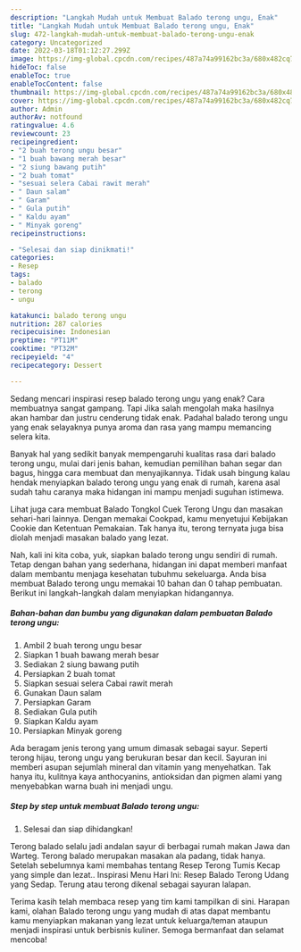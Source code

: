 ```yaml
---
description: "Langkah Mudah untuk Membuat Balado terong ungu, Enak"
title: "Langkah Mudah untuk Membuat Balado terong ungu, Enak"
slug: 472-langkah-mudah-untuk-membuat-balado-terong-ungu-enak
category: Uncategorized
date: 2022-03-18T01:12:27.299Z
image: https://img-global.cpcdn.com/recipes/487a74a99162bc3a/680x482cq70/balado-terong-ungu-foto-resep-utama.jpg
hideToc: false
enableToc: true
enableTocContent: false
thumbnail: https://img-global.cpcdn.com/recipes/487a74a99162bc3a/680x482cq70/balado-terong-ungu-foto-resep-utama.jpg
cover: https://img-global.cpcdn.com/recipes/487a74a99162bc3a/680x482cq70/balado-terong-ungu-foto-resep-utama.jpg
author: Admin
authorAv: notfound
ratingvalue: 4.6
reviewcount: 23
recipeingredient:
- "2 buah terong ungu besar"
- "1 buah bawang merah besar"
- "2 siung bawang putih"
- "2 buah tomat"
- "sesuai selera Cabai rawit merah"
- " Daun salam"
- " Garam"
- " Gula putih"
- " Kaldu ayam"
- " Minyak goreng"
recipeinstructions:

- "Selesai dan siap dinikmati!"
categories:
- Resep
tags:
- balado
- terong
- ungu

katakunci: balado terong ungu 
nutrition: 287 calories
recipecuisine: Indonesian
preptime: "PT11M"
cooktime: "PT32M"
recipeyield: "4"
recipecategory: Dessert

---
```



Sedang mencari inspirasi resep balado terong ungu yang enak? Cara membuatnya sangat gampang. Tapi Jika salah mengolah maka hasilnya akan hambar dan justru cenderung tidak enak. Padahal balado terong ungu yang enak selayaknya punya aroma dan rasa yang mampu memancing selera kita.


Banyak hal yang sedikit banyak mempengaruhi kualitas rasa dari balado terong ungu, mulai dari jenis bahan, kemudian pemilihan bahan segar dan bagus, hingga cara membuat dan menyajikannya. Tidak usah bingung kalau hendak menyiapkan balado terong ungu yang enak di rumah, karena asal sudah tahu caranya maka hidangan ini mampu menjadi suguhan istimewa.

Lihat juga cara membuat Balado Tongkol Cuek Terong Ungu dan masakan sehari-hari lainnya. Dengan memakai Cookpad, kamu menyetujui Kebijakan Cookie dan Ketentuan Pemakaian. Tak hanya itu, terong ternyata juga bisa diolah menjadi masakan balado yang lezat.


Nah, kali ini kita coba, yuk, siapkan balado terong ungu sendiri di rumah. Tetap dengan bahan yang sederhana, hidangan ini dapat memberi manfaat dalam membantu menjaga kesehatan tubuhmu sekeluarga. Anda bisa membuat Balado terong ungu memakai 10 bahan dan 0 tahap pembuatan. Berikut ini langkah-langkah dalam menyiapkan hidangannya.

<!--inarticleads1-->

##### Bahan-bahan dan bumbu yang digunakan dalam pembuatan Balado terong ungu:

1. Ambil 2 buah terong ungu besar
1. Siapkan 1 buah bawang merah besar
1. Sediakan 2 siung bawang putih
1. Persiapkan 2 buah tomat
1. Siapkan sesuai selera Cabai rawit merah
1. Gunakan  Daun salam
1. Persiapkan  Garam
1. Sediakan  Gula putih
1. Siapkan  Kaldu ayam
1. Persiapkan  Minyak goreng


Ada beragam jenis terong yang umum dimasak sebagai sayur. Seperti terong hijau, terong ungu yang berukuran besar dan kecil. Sayuran ini memberi asupan sejumlah mineral dan vitamin yang menyehatkan. Tak hanya itu, kulitnya kaya anthocyanins, antioksidan dan pigmen alami yang menyebabkan warna buah ini menjadi ungu. 

<!--inarticleads2-->

##### Step by step untuk membuat Balado terong ungu:


1. Selesai dan siap dihidangkan!

Terong balado selalu jadi andalan sayur di berbagai rumah makan Jawa dan Warteg. Terong balado merupakan masakan ala padang, tidak hanya. Setelah sebelumnya kami membahas tentang Resep Terong Tumis Kecap yang simple dan lezat.. Inspirasi Menu Hari Ini: Resep Balado Terong Udang yang Sedap. Terung atau terong dikenal sebagai sayuran lalapan. 

Terima kasih telah membaca resep yang tim kami tampilkan di sini. Harapan kami, olahan Balado terong ungu yang mudah di atas dapat membantu kamu menyiapkan makanan yang lezat untuk keluarga/teman ataupun menjadi inspirasi untuk berbisnis kuliner. Semoga bermanfaat dan selamat mencoba!
